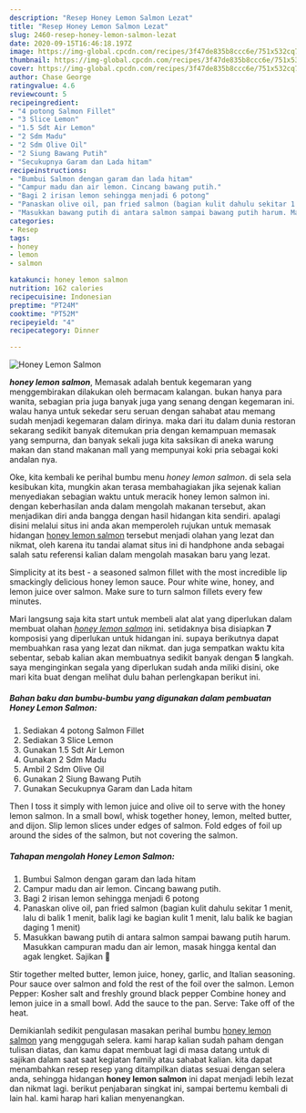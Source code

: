 ```yaml
---
description: "Resep Honey Lemon Salmon Lezat"
title: "Resep Honey Lemon Salmon Lezat"
slug: 2460-resep-honey-lemon-salmon-lezat
date: 2020-09-15T16:46:18.197Z
image: https://img-global.cpcdn.com/recipes/3f47de835b8ccc6e/751x532cq70/honey-lemon-salmon-foto-resep-utama.jpg
thumbnail: https://img-global.cpcdn.com/recipes/3f47de835b8ccc6e/751x532cq70/honey-lemon-salmon-foto-resep-utama.jpg
cover: https://img-global.cpcdn.com/recipes/3f47de835b8ccc6e/751x532cq70/honey-lemon-salmon-foto-resep-utama.jpg
author: Chase George
ratingvalue: 4.6
reviewcount: 5
recipeingredient:
- "4 potong Salmon Fillet"
- "3 Slice Lemon"
- "1.5 Sdt Air Lemon"
- "2 Sdm Madu"
- "2 Sdm Olive Oil"
- "2 Siung Bawang Putih"
- "Secukupnya Garam dan Lada hitam"
recipeinstructions:
- "Bumbui Salmon dengan garam dan lada hitam"
- "Campur madu dan air lemon. Cincang bawang putih."
- "Bagi 2 irisan lemon sehingga menjadi 6 potong"
- "Panaskan olive oil, pan fried salmon (bagian kulit dahulu sekitar 1 menit, lalu di balik 1 menit, balik lagi ke bagian kulit 1 menit, lalu balik ke bagian daging 1 menit)"
- "Masukkan bawang putih di antara salmon sampai bawang putih harum. Masukkan campuran madu dan air lemon, masak hingga kental dan agak lengket. Sajikan 🍋"
categories:
- Resep
tags:
- honey
- lemon
- salmon

katakunci: honey lemon salmon 
nutrition: 162 calories
recipecuisine: Indonesian
preptime: "PT24M"
cooktime: "PT52M"
recipeyield: "4"
recipecategory: Dinner

---
```



![Honey Lemon Salmon](https://img-global.cpcdn.com/recipes/3f47de835b8ccc6e/751x532cq70/honey-lemon-salmon-foto-resep-utama.jpg)

<b><i>honey lemon salmon</i></b>, Memasak adalah bentuk kegemaran yang menggembirakan dilakukan oleh bermacam kalangan. bukan hanya para wanita, sebagian pria juga banyak juga yang senang dengan kegemaran ini. walau hanya untuk sekedar seru seruan dengan sahabat atau memang sudah menjadi kegemaran dalam dirinya. maka dari itu dalam dunia restoran sekarang sedikit banyak ditemukan pria dengan kemampuan memasak yang sempurna, dan banyak sekali juga kita saksikan di aneka warung makan dan stand makanan mall yang mempunyai koki pria sebagai koki andalan nya.

Oke, kita kembali ke perihal bumbu menu <i>honey lemon salmon</i>. di sela sela kesibukan kita, mungkin akan terasa membahagiakan jika sejenak kalian menyediakan sebagian waktu untuk meracik honey lemon salmon ini. dengan keberhasilan anda dalam mengolah makanan tersebut, akan menjadikan diri anda bangga dengan hasil hidangan kita sendiri. apalagi disini melalui situs ini anda akan memperoleh rujukan untuk memasak hidangan <u>honey lemon salmon</u> tersebut menjadi olahan yang lezat dan nikmat, oleh karena itu tandai alamat situs ini di handphone anda sebagai salah satu referensi kalian dalam mengolah masakan baru yang lezat.

Simplicity at its best - a seasoned salmon fillet with the most incredible lip smackingly delicious honey lemon sauce. Pour white wine, honey, and lemon juice over salmon. Make sure to turn salmon fillets every few minutes.


Mari langsung saja kita start untuk membeli alat alat yang diperlukan dalam membuat olahan <u><i>honey lemon salmon</i></u> ini. setidaknya bisa disiapkan <b>7</b> komposisi yang diperlukan untuk hidangan ini. supaya berikutnya dapat membuahkan rasa yang lezat dan nikmat. dan juga sempatkan waktu kita sebentar, sebab kalian akan membuatnya sedikit banyak dengan <b>5</b> langkah. saya menginginkan segala yang diperlukan sudah anda miliki disini, oke mari kita buat dengan melihat dulu bahan perlengkapan berikut ini.

<!--inarticleads1-->

##### Bahan baku dan bumbu-bumbu yang digunakan dalam pembuatan Honey Lemon Salmon:

1. Sediakan 4 potong Salmon Fillet
1. Sediakan 3 Slice Lemon
1. Gunakan 1.5 Sdt Air Lemon
1. Gunakan 2 Sdm Madu
1. Ambil 2 Sdm Olive Oil
1. Gunakan 2 Siung Bawang Putih
1. Gunakan Secukupnya Garam dan Lada hitam


Then I toss it simply with lemon juice and olive oil to serve with the honey lemon salmon. In a small bowl, whisk together honey, lemon, melted butter, and dijon. Slip lemon slices under edges of salmon. Fold edges of foil up around the sides of the salmon, but not covering the salmon. 

<!--inarticleads2-->

##### Tahapan mengolah Honey Lemon Salmon:

1. Bumbui Salmon dengan garam dan lada hitam
1. Campur madu dan air lemon. Cincang bawang putih.
1. Bagi 2 irisan lemon sehingga menjadi 6 potong
1. Panaskan olive oil, pan fried salmon (bagian kulit dahulu sekitar 1 menit, lalu di balik 1 menit, balik lagi ke bagian kulit 1 menit, lalu balik ke bagian daging 1 menit)
1. Masukkan bawang putih di antara salmon sampai bawang putih harum. Masukkan campuran madu dan air lemon, masak hingga kental dan agak lengket. Sajikan 🍋


Stir together melted butter, lemon juice, honey, garlic, and Italian seasoning. Pour sauce over salmon and fold the rest of the foil over the salmon. Lemon Pepper: Kosher salt and freshly ground black pepper Combine honey and lemon juice in a small bowl. Add the sauce to the pan. Serve: Take off of the heat. 

Demikianlah sedikit pengulasan masakan perihal bumbu <u>honey lemon salmon</u> yang menggugah selera. kami harap kalian sudah paham dengan tulisan diatas, dan kamu dapat membuat lagi di masa datang untuk di sajikan dalam saat saat kegiatan family atau sahabat kalian. kita dapat menambahkan resep resep yang ditampilkan diatas sesuai dengan selera anda, sehingga hidangan <b>honey lemon salmon</b> ini dapat menjadi lebih lezat dan nikmat lagi. berikut penjabaran singkat ini, sampai bertemu kembali di lain hal. kami harap hari kalian menyenangkan.
